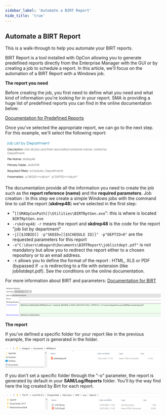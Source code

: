 ```yaml
---
sidebar_label: 'Automate a BIRT Report'
hide_title: 'true'
---
```


## Automate a BIRT Report


This is a walk-through to help you automate your BIRT reports.

BIRT Report is a tool installed with OpCon allowing you to generate predefined reports directly from the Enterprise Manager with the GUI or by creating a job to schedule a report. In this article, we'll focus on the automation of a BIRT Report with a Windows job.

**The report you need**

Before creating the job, you first need to define what you need and what kind of information you're looking for in your report. SMA is providing a huge list of predefined reports you can find in the online documentation below:

[Documentation for Predefined Reports](https://help.smatechnologies.com/opcon/core/reports/predefined)

Once you've selected the appropriate report, we can go to the next step. For this example, we'll select the following report:

![](../static/img/rtaImage-3.png)

The documentation provide all the information you need to create the job such as the **report reference (name)** and the **required parameters**.
Job creation :
In this step we create a simple Windows jobs with the command line to call the report (**skdrep48**) we've selected in the first step:

* "`[[SMAOpConPath]]\Utilities\BIRTRptGen.exe`": this is where is located `BIRTRptGen.exe`
* `-rskdrep48`: `-r` means the report and **skdrep48** is the code for the report "job list by department"
* -`j[[$JOBID]] -p"SKDID=[[$SCHEDULE ID]]" -p"DEPTID>0"` are the requested parameters for this report
* `-o"C:\Users\mbagard\Documents\BIRTReport\joblistdept.pdf"` is not mandatory but allow you to redirect the report either to a chosen repository or to an email address.
* `-t` allows you to define the format of the report : HTML, XLS or PDF (bypassed if `-o` is redirecting to a file with extension (like joblistdept.pdf). See the conditions on the online documentation.

For more information about BIRT and parameters: [Documentation for BIRT](https://help.smatechnologies.com/opcon/core/utilities/Command-line-Utilities/BIRT-Report-Generator)

![](../static/img/rtaImage-4.png)

**The report**

If you've defined a specific folder for your report like in the previous example, the report is generated in the folder.

![](../static/img/rtaImage-5.png)

If you don't set a specific folder through the "-o" parameter, the report is generated by default in your **SAM/Log/Reports** folder. You'll by the way find here the log created by Birt for each report.

![](../static/img/rtaImage-6.png)